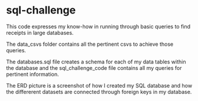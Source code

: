 # sql-challenge

This code expresses my know-how in running through basic queries to find receipts in large databases.

The data_csvs folder contains all the pertinent csvs to achieve those queries.

The databases.sql file creates a schema for each of my data tables within the database and the sql_challenge_code file contains all my queries for pertinent information.

The ERD picture is a screenshot of how I created my SQL database and how the differerent datasets are connected through foreign keys in my database.